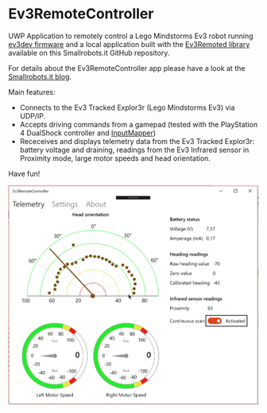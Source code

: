 # Ev3RemoteController

UWP Application to remotely control a Lego Mindstorms Ev3 robot running [ev3dev firmware](www.ev3dev.org)  and a local application built with the [Ev3Remoted library](https://github.com/smallrobots/Ev3Remoted) available on this Smallrobots.it GitHub repository.

For details about the Ev3RemoteController app please have a look at the [Smallrobots.it blog](https://www.smallrobots.it/ev3-tracked-explorer-remote-control-app).

Main features:
- Connects to the Ev3 Tracked Explor3r (Lego Mindstorms Ev3) via UDP/IP.
- Accepts driving commands from a gamepad (tested with the PlayStation 4 DualShock controller and [InputMapper](https://inputmapper.com))
- Receceives and displays telemetry data from the Ev3 Tracked Explor3r: battery voltage and draining, readings from the Ev3 Infrared sensor in Proximity mode, large motor speeds and head orientation.

Have fun!

![Screenshot](Ev3RemoteController/Assets/Schermata%202018-02-22%20alle%2008.52.49.png)
